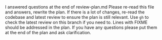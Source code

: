 I answered questions at the end of review-plan.md
Please re-read this file and answers, rewrite the plan.
If there is a lot of changes, re-read the codebase and
latest review to ensure the plan is still relevant.
Use `gh` to check the latest review on this branch if you need to.
Lines with FIXME should be addressed in the plan.
If you have any questions please put them at the end of the plan and ask
clarification.
